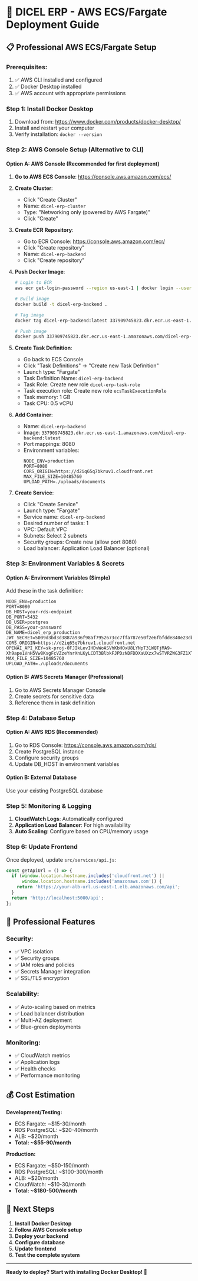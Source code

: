 # 🚀 DICEL ERP - AWS ECS/Fargate Deployment Guide

## 📋 **Professional AWS ECS/Fargate Setup**

### **Prerequisites:**
1. ✅ AWS CLI installed and configured
2. ✅ Docker Desktop installed
3. ✅ AWS account with appropriate permissions

### **Step 1: Install Docker Desktop**
1. Download from: https://www.docker.com/products/docker-desktop/
2. Install and restart your computer
3. Verify installation: `docker --version`

### **Step 2: AWS Console Setup (Alternative to CLI)**

#### **Option A: AWS Console (Recommended for first deployment)**

1. **Go to AWS ECS Console**: https://console.aws.amazon.com/ecs/
2. **Create Cluster**:
   - Click "Create Cluster"
   - Name: `dicel-erp-cluster`
   - Type: "Networking only (powered by AWS Fargate)"
   - Click "Create"

3. **Create ECR Repository**:
   - Go to ECR Console: https://console.aws.amazon.com/ecr/
   - Click "Create repository"
   - Name: `dicel-erp-backend`
   - Click "Create repository"

4. **Push Docker Image**:
   ```bash
   # Login to ECR
   aws ecr get-login-password --region us-east-1 | docker login --username AWS --password-stdin 337909745823.dkr.ecr.us-east-1.amazonaws.com
   
   # Build image
   docker build -t dicel-erp-backend .
   
   # Tag image
   docker tag dicel-erp-backend:latest 337909745823.dkr.ecr.us-east-1.amazonaws.com/dicel-erp-backend:latest
   
   # Push image
   docker push 337909745823.dkr.ecr.us-east-1.amazonaws.com/dicel-erp-backend:latest
   ```

5. **Create Task Definition**:
   - Go back to ECS Console
   - Click "Task Definitions" → "Create new Task Definition"
   - Launch type: "Fargate"
   - Task Definition Name: `dicel-erp-backend`
   - Task Role: Create new role `dicel-erp-task-role`
   - Task execution role: Create new role `ecsTaskExecutionRole`
   - Task memory: 1 GB
   - Task CPU: 0.5 vCPU

6. **Add Container**:
   - Name: `dicel-erp-backend`
   - Image: `337909745823.dkr.ecr.us-east-1.amazonaws.com/dicel-erp-backend:latest`
   - Port mappings: 8080
   - Environment variables:
     ```
     NODE_ENV=production
     PORT=8080
     CORS_ORIGIN=https://d2iq65q7bkruv1.cloudfront.net
     MAX_FILE_SIZE=10485760
     UPLOAD_PATH=./uploads/documents
     ```

7. **Create Service**:
   - Click "Create Service"
   - Launch type: "Fargate"
   - Service name: `dicel-erp-backend`
   - Desired number of tasks: 1
   - VPC: Default VPC
   - Subnets: Select 2 subnets
   - Security groups: Create new (allow port 8080)
   - Load balancer: Application Load Balancer (optional)

### **Step 3: Environment Variables & Secrets**

#### **Option A: Environment Variables (Simple)**
Add these in the task definition:
```
NODE_ENV=production
PORT=8080
DB_HOST=your-rds-endpoint
DB_PORT=5432
DB_USER=postgres
DB_PASS=your-password
DB_NAME=dicel_erp_production
JWT_SECRET=5009d3bd3d3887a936f98af7952673cc7ffa787e50f2e6fbfdde840e23db717635ad62d7be98b7c0a2ecf249f124e58cd58b1cf2e78b87c88c68a9e2cbbb3068
CORS_ORIGIN=https://d2iq65q7bkruv1.cloudfront.net
OPENAI_API_KEY=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
MAX_FILE_SIZE=10485760
UPLOAD_PATH=./uploads/documents
```

#### **Option B: AWS Secrets Manager (Professional)**
1. Go to AWS Secrets Manager Console
2. Create secrets for sensitive data
3. Reference them in task definition

### **Step 4: Database Setup**

#### **Option A: AWS RDS (Recommended)**
1. Go to RDS Console: https://console.aws.amazon.com/rds/
2. Create PostgreSQL instance
3. Configure security groups
4. Update DB_HOST in environment variables

#### **Option B: External Database**
Use your existing PostgreSQL database

### **Step 5: Monitoring & Logging**

1. **CloudWatch Logs**: Automatically configured
2. **Application Load Balancer**: For high availability
3. **Auto Scaling**: Configure based on CPU/memory usage

### **Step 6: Update Frontend**

Once deployed, update `src/services/api.js`:
```javascript
const getApiUrl = () => {
  if (window.location.hostname.includes('cloudfront.net') || 
      window.location.hostname.includes('amazonaws.com')) {
    return 'https://your-alb-url.us-east-1.elb.amazonaws.com/api';
  }
  return 'http://localhost:5000/api';
};
```

## 🔧 **Professional Features**

### **Security:**
- ✅ VPC isolation
- ✅ Security groups
- ✅ IAM roles and policies
- ✅ Secrets Manager integration
- ✅ SSL/TLS encryption

### **Scalability:**
- ✅ Auto-scaling based on metrics
- ✅ Load balancer distribution
- ✅ Multi-AZ deployment
- ✅ Blue-green deployments

### **Monitoring:**
- ✅ CloudWatch metrics
- ✅ Application logs
- ✅ Health checks
- ✅ Performance monitoring

## 💰 **Cost Estimation**

**Development/Testing:**
- ECS Fargate: ~$15-30/month
- RDS PostgreSQL: ~$20-40/month
- ALB: ~$20/month
- **Total: ~$55-90/month**

**Production:**
- ECS Fargate: ~$50-150/month
- RDS PostgreSQL: ~$100-300/month
- ALB: ~$20/month
- CloudWatch: ~$10-30/month
- **Total: ~$180-500/month**

## 🎯 **Next Steps**

1. **Install Docker Desktop**
2. **Follow AWS Console setup**
3. **Deploy your backend**
4. **Configure database**
5. **Update frontend**
6. **Test the complete system**

---

**Ready to deploy? Start with installing Docker Desktop! 🚀** 